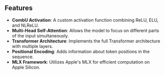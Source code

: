 ## Features

- **CombU Activation**: A custom activation function combining ReLU, ELU, and NLReLU.
- **Multi-Head Self-Attention**: Allows the model to focus on different parts of the input simultaneously.
- **Transformer Architecture**: Implements the full Transformer architecture with multiple layers.
- **Positional Encoding**: Adds information about token positions in the sequence.
- **MLX Framework**: Utilizes Apple's MLX for efficient computation on Apple Silicon.